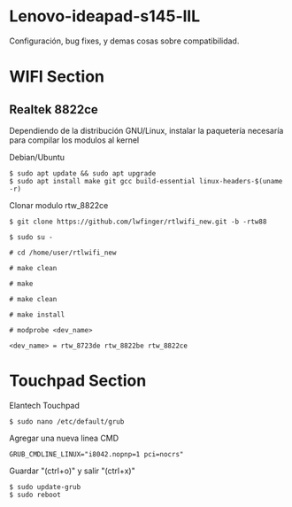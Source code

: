 # Lenovo-ideapad-s145-llL
Configuración, bug fixes, y demas cosas sobre compatibilidad.

# WIFI Section 

## Realtek 8822ce
Dependiendo de la distribución GNU/Linux, instalar la paquetería necesaría para compilar los modulos al kernel

Debian/Ubuntu
```
$ sudo apt update && sudo apt upgrade
$ sudo apt install make git gcc build-essential linux-headers-$(uname -r)
```
Clonar modulo rtw_8822ce
```
$ git clone https://github.com/lwfinger/rtlwifi_new.git -b -rtw88

$ sudo su -

# cd /home/user/rtlwifi_new

# make clean

# make 

# make clean

# make install

# modprobe <dev_name>

<dev_name> = rtw_8723de rtw_8822be rtw_8822ce 
```
# Touchpad Section
Elantech Touchpad
```
$ sudo nano /etc/default/grub
```
Agregar una nueva linea CMD
```
GRUB_CMDLINE_LINUX="i8042.nopnp=1 pci=nocrs"
```
Guardar "(ctrl+o)" y salir "(ctrl+x)"
```
$ sudo update-grub
$ sudo reboot
```
